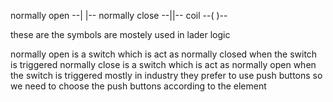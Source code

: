 normally open  --| |--
normally close --|\|--
coil           --( )--

these are the symbols are mostely used in lader logic

normally open is a switch which is act as normally closed when the switch is triggered 
normally close is a switch which is act as normally open when the switch is triggered
mostly in industry they prefer to use push buttons so we need to choose the push buttons according to the element
